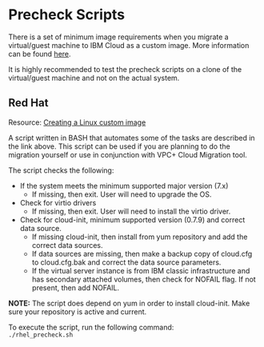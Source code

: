# Precheck Scripts #
There is a set of minimum image requirements when you migrate a virtual/guest machine to IBM Cloud
as a custom image. More information can be found [here](https://cloud.ibm.com/docs/vpc?topic=vpc-managing-images).

It is highly recommended to test the precheck scripts on a clone of the virtual/guest machine and
not on the actual system.

## Red Hat ##
Resource: [Creating a Linux custom image](https://cloud.ibm.com/docs/vpc?topic=vpc-create-linux-custom-image)

A script written in BASH that automates some of the tasks are described in the link above.  This
script can be used if you are planning to do the migration yourself or use in conjunction with VPC+ 
Cloud Migration tool.

The script checks the following:
- If the system meets the minimum supported major version (7.x)
     - If missing, then exit.  User will need to upgrade the OS.
- Check for virtio drivers
     - If missing, then exit.  User will need to install the virtio driver.
- Check for cloud-init, minimum supported version (0.7.9) and correct data source.
     - If missing cloud-init, then install from yum repository and add the correct data sources.
     - If data sources are missing, then make a backup copy of cloud.cfg to cloud.cfg.bak and correct 
the data source parameters.
     - If the virtual server instance is from IBM classic infrastructure and has secondary attached
volumes, then check for NOFAIL flag.  If not present, then add NOFAIL.

**NOTE:** The script does depend on yum in order to install cloud-init.  Make sure your repository is
active and current.

To execute the script, run the following command: </br>
```./rhel_precheck.sh```
